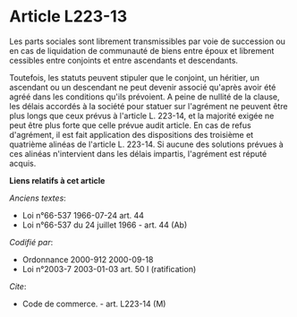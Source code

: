 # Article L223-13

Les parts sociales sont librement transmissibles par voie de succession ou en cas de liquidation de communauté de biens entre
époux et librement cessibles entre conjoints et entre ascendants et descendants.

Toutefois, les statuts peuvent stipuler que le conjoint, un héritier, un ascendant ou un descendant ne peut devenir associé
qu'après avoir été agréé dans les conditions qu'ils prévoient. A peine de nullité de la clause, les délais accordés à la
société pour statuer sur l'agrément ne peuvent être plus longs que ceux prévus à l'article L. 223-14, et la majorité exigée
ne peut être plus forte que celle prévue audit article. En cas de refus d'agrément, il est fait application des dispositions
des troisième et quatrième alinéas de l'article L. 223-14. Si aucune des solutions prévues à ces alinéas n'intervient dans
les délais impartis, l'agrément est réputé acquis.

**Liens relatifs à cet article**

_Anciens textes_:

  - Loi n°66-537 1966-07-24 art. 44
  - Loi n°66-537 du 24 juillet 1966 - art. 44 (Ab)

_Codifié par_:

  - Ordonnance 2000-912 2000-09-18
  - Loi n°2003-7 2003-01-03 art. 50 I (ratification)

_Cite_:

  - Code de commerce. - art. L223-14 (M)
